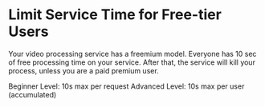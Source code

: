 # Limit Service Time for Free-tier Users

Your video processing service has a freemium model. Everyone has 10
sec of free processing time on your service. After that, the
service will kill your process, unless you are a paid premium user.

Beginner Level: 10s max per request
Advanced Level: 10s max per user (accumulated)

